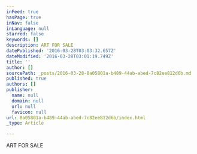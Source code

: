```yaml
---
inFeed: true
hasPage: true
inNav: false
inLanguage: null
starred: false
keywords: []
description: ART FOR SALE
datePublished: '2016-03-28T03:03:32.657Z'
dateModified: '2016-03-28T03:01:19.749Z'
title: ''
author: []
sourcePath: _posts/2016-03-28-8a05801a-b489-44ab-abed-7c82ee812d6b.md
published: true
authors: []
publisher:
  name: null
  domain: null
  url: null
  favicon: null
url: 8a05801a-b489-44ab-abed-7c82ee812d6b/index.html
_type: Article

---
```

ART FOR SALE
